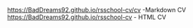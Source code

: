 https://BadDreams92.github.io/rsschool-cv/cv -Markdown CV
https://BadDreams92.github.io/rsschool-cv - HTML CV
